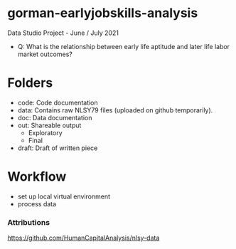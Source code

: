 # gorman-earlyjobskills-analysis
Data Studio Project - June / July 2021

- Q: What is the relationship between early life aptitude and later life labor market outcomes? 

# Folders 
- code: Code documentation 
- data: Contains raw NLSY79 files (uploaded on github temporarily). 
- doc: Data documentation 
- out: Shareable output 
    - Exploratory 
    - Final 
- draft: Draft of written piece  

# Workflow
- set up local virtual environment 
- process data 


### Attributions 
https://github.com/HumanCapitalAnalysis/nlsy-data
